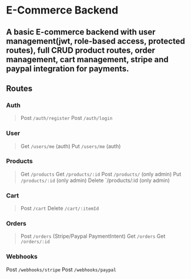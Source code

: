 # E-Commerce Backend 
## A basic E-commerce backend with user management(jwt, role-based access, protected routes), full CRUD product routes, order management, cart management, stripe and paypal integration for payments. 

## Routes 
### Auth 
> Post `/auth/register` 
> Post `/auth/login`

### User 
> Get `/users/me` (auth)
> Put `/users/me` (auth)

### Products 
> Get `/products`
> Get `/products/:id`
> Post `/products/` (only admin) 
> Put `/products/:id` (only admin)
> Delete `/products/:id (only admin)

### Cart 
> Post `/cart` 
> Delete `/cart/:itemId` 

### Orders 
> Post `/orders` (Stripe/Paypal PaymentIntent)
> Get `/orders` 
> Get `/orders/:id`

### Webhooks 
Post `/webhooks/stripe` 
Post `/webhooks/paypal`